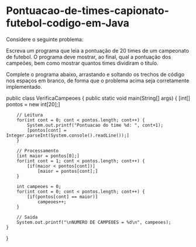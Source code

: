 # Pontuacao-de-times-capionato-futebol-codigo-em-Java

Considere o seguinte problema:

Escreva um programa que leia a pontuação de 20 times de um campeonato de futebol. O programa deve mostrar, ao final, qual a pontuação dos campeões, bem como mostrar quantos times dividiram o título.

Complete o programa abaixo, arrastando e soltando os trechos de código nos espaços em branco, de forma que o problema acima seja corretamente implementado.



public class VerificaCampeoes {
	public static void main(String[] args) {
		[int[] pontos = new int[20];]
		
		// Leitura
		for(int cont = 0; cont < pontos.length; cont++) {
			System.out.printf("Pontuacao do time %d: ", cont+1);
			[pontos[cont] = Integer.parseInt(System.console().readLine());]
		}
		
		// Processamento
		[int maior = pontos[0];]
		for(int cont = 1; cont < pontos.length; cont++) {
			[if(maior < pontos[cont])]
				[maior = pontos[cont];]
		}
		
		int campeoes = 0;
		for(int cont = 0; cont < pontos.length; cont++) {
			[if(pontos[cont] == maior)]
				campeoes++;
		}
		
		// Saida
		System.out.printf("\nNUMERO DE CAMPEOES = %d\n", campeoes);
	}
}
